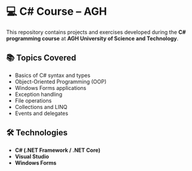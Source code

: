 # 💻 C# Course – AGH

This repository contains projects and exercises developed during the **C# programming course** at **AGH University of Science and Technology**.

## 📚 Topics Covered

- Basics of C# syntax and types
- Object-Oriented Programming (OOP)
- Windows Forms applications
- Exception handling
- File operations
- Collections and LINQ
- Events and delegates

## 🛠️ Technologies

- **C# (.NET Framework / .NET Core)**
- **Visual Studio**
- **Windows Forms**
